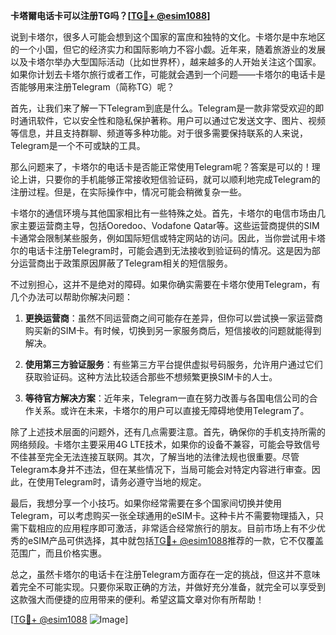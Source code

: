 **卡塔爾电话卡可以注册TG吗？[[TG💪+ @esim1088](https://t.me/s/esim1088)]**

说到卡塔尔，很多人可能会想到这个国家的富庶和独特的文化。卡塔尔是中东地区的一个小国，但它的经济实力和国际影响力不容小觑。近年来，随着旅游业的发展以及卡塔尔举办大型国际活动（比如世界杯），越来越多的人开始关注这个国家。如果你计划去卡塔尔旅行或者工作，可能就会遇到一个问题——卡塔尔的电话卡是否能够用来注册Telegram（简称TG）呢？

首先，让我们来了解一下Telegram到底是什么。Telegram是一款非常受欢迎的即时通讯软件，它以安全性和隐私保护著称。用户可以通过它发送文字、图片、视频等信息，并且支持群聊、频道等多种功能。对于很多需要保持联系的人来说，Telegram是一个不可或缺的工具。

那么问题来了，卡塔尔的电话卡是否能正常使用Telegram呢？答案是可以的！理论上讲，只要你的手机能够正常接收短信验证码，就可以顺利地完成Telegram的注册过程。但是，在实际操作中，情况可能会稍微复杂一些。

卡塔尔的通信环境与其他国家相比有一些特殊之处。首先，卡塔尔的电信市场由几家主要运营商主导，包括Ooredoo、Vodafone Qatar等。这些运营商提供的SIM卡通常会限制某些服务，例如国际短信或特定网站的访问。因此，当你尝试用卡塔尔的电话卡注册Telegram时，可能会遇到无法接收到验证码的情况。这是因为部分运营商出于政策原因屏蔽了Telegram相关的短信服务。

不过别担心，这并不是绝对的障碍。如果你确实需要在卡塔尔使用Telegram，有几个办法可以帮助你解决问题：

1. **更换运营商**：虽然不同运营商之间可能存在差异，但你可以尝试换一家运营商购买新的SIM卡。有时候，切换到另一家服务商后，短信接收的问题就能得到解决。

2. **使用第三方验证服务**：有些第三方平台提供虚拟号码服务，允许用户通过它们获取验证码。这种方法比较适合那些不想频繁更换SIM卡的人士。

3. **等待官方解决方案**：近年来，Telegram一直在努力改善与各国电信公司的合作关系。或许在未来，卡塔尔的用户可以直接无障碍地使用Telegram了。

除了上述技术层面的问题外，还有几点需要注意。首先，确保你的手机支持所需的网络频段。卡塔尔主要采用4G LTE技术，如果你的设备不兼容，可能会导致信号不佳甚至完全无法连接互联网。其次，了解当地的法律法规也很重要。尽管Telegram本身并不违法，但在某些情况下，当局可能会对特定内容进行审查。因此，在使用Telegram时，请务必遵守当地的规定。

最后，我想分享一个小技巧。如果你经常需要在多个国家间切换并使用Telegram，可以考虑购买一张全球通用的eSIM卡。这种卡片不需要物理插入，只需下载相应的应用程序即可激活，非常适合经常旅行的朋友。目前市场上有不少优秀的eSIM产品可供选择，其中就包括[TG💪+ @esim1088](https://t.me/s/esim1088)推荐的一款，它不仅覆盖范围广，而且价格实惠。

总之，虽然卡塔尔的电话卡在注册Telegram方面存在一定的挑战，但这并不意味着完全不可能实现。只要你采取正确的方法，并做好充分准备，就完全可以享受到这款强大而便捷的应用带来的便利。希望这篇文章对你有所帮助！

[[TG💪+ @esim1088](https://t.me/s/esim1088) ![Image](https://i.postimg.cc/4NQfJmqS/Snipaste-2025-05-13-00-14-12.png)]
